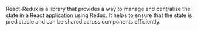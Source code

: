 React-Redux is a library that provides a way to manage and centralize the state in a React application using Redux. It helps to ensure that the state is predictable and can be shared across components efficiently.
